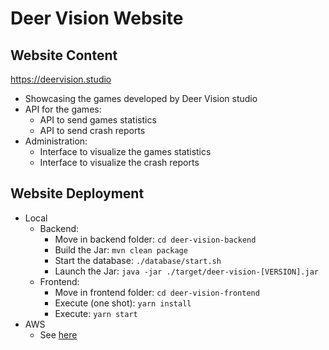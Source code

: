 # Deer Vision Website
## Website Content
https://deervision.studio
* Showcasing the games developed by Deer Vision studio
* API for the games:
  * API to send games statistics
  * API to send crash reports
* Administration:
  * Interface to visualize the games statistics
  * Interface to visualize the crash reports

## Website Deployment
* Local
  * Backend:
    * Move in backend folder: `cd deer-vision-backend`
    * Build the Jar: `mvn clean package`
    * Start the database: `./database/start.sh`
    * Launch the Jar: `java -jar ./target/deer-vision-[VERSION].jar`
  * Frontend:
    * Move in frontend folder: `cd deer-vision-frontend`
    * Execute (one shot): `yarn install`
    * Execute: `yarn start`
* AWS
  * See [here](setup/README.md)
